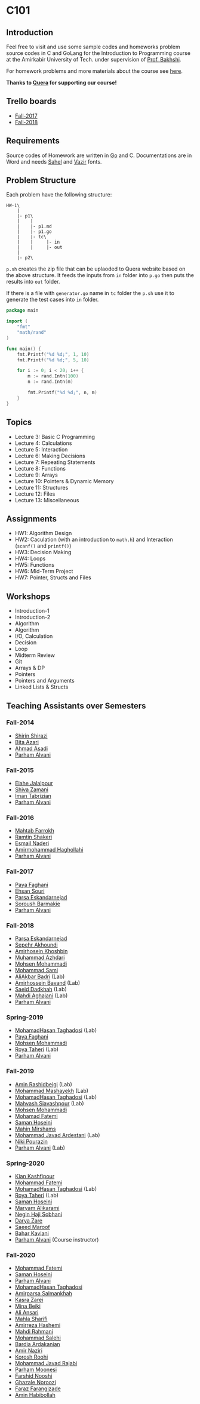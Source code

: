 # C101
## Introduction
Feel free to visit and use some sample codes and homeworks problem source codes in C and GoLang for the
Introduction to Programming course at the Amirkabir University of Tech.
under supervision of [Prof. Bakhshi](http://ceit.aut.ac.ir/~bakhshis/).

For homework problems and more materials about the course see [here](http://ceit.aut.ac.ir/~bakhshis/c).

**Thanks to [Quera](https://quera.ir/) for supporting our course!**

## Trello boards
- [Fall-2017](https://trello.com/b/2HlMa6yF)
- [Fall-2018](https://trello.com/b/HGB2XpUD)

## Requirements
Source codes of Homework are written in [Go](https://golang.org/) and C.
Documentations are in Word and needs [Sahel](https://github.com/rastikerdar/sahel-font) and [Vazir](https://github.com/rastikerdar/vazir-font) fonts.

## Problem Structure
Each problem have the following structure:

```
HW-1\
    |
    |- p1\
    |    |
    |    |- p1.md
    |    |- p1.go
    |    |- tc\
    |    |     |- in
    |    |     |- out
    |
    |- p2\
```

`p.sh` creates the zip file that can be uplaoded to Quera website based on the above structure. It feeds the inputs
from `in` folder into `p.go` then puts the results into `out` folder.

If there is a file with `generator.go` name in `tc` folder the `p.sh` use it to generate the test cases into
`in` folder.

```go
package main

import (
	"fmt"
	"math/rand"
)

func main() {
	fmt.Printf("%d %d;", 1, 10)
	fmt.Printf("%d %d;", 5, 10)

	for i := 0; i < 20; i++ {
		m := rand.Intn(100)
		n := rand.Intn(m)

		fmt.Printf("%d %d;", n, m)
	}
}
```

## Topics
- Lecture 3: Basic C Programming
- Lecture 4: Calculations
- Lecture 5: Interaction
- Lecture 6: Making Decisions
- Lecture 7: Repeating Statements
- Lecture 8: Functions
- Lecture 9: Arrays
- Lecture 10: Pointers & Dynamic Memory
- Lecture 11: Structures
- Lecture 12: Files
- Lecture 13: Miscellaneous

## Assignments
- HW1: Algorithm Design
- HW2: Caculation (with an introduction to `math.h`) and Interaction (`scanf()` and `printf()`)
- HW3: Decision Making
- HW4: Loops
- HW5: Functions
- HW6: Mid-Term Project
- HW7: Pointer, Structs and Files

## Workshops
- Introduction-1
- Introduction-2
- Algorithm
- Algorithm
- I/O, Calculation
- Decision
- Loop
- Midterm Review
- Git
- Arrays & DP
- Pointers
- Pointers and Arguments
- Linked Lists & Structs

## Teaching Assistants over Semesters
### Fall-2014
* [Shirin Shirazi](https://ir.linkedin.com/in/shirin-ha-shirazi)
* [Bita Azari](http://ceit.aut.ac.ir/~azari/)
* [Ahmad Asadi](https://github.com/ahmad-asadi)
* [Parham Alvani](https://github.com/1995parham)

### Fall-2015
* [Elahe Jalalpour](https://github.com/elahejalalpour)
* [Shiva Zamani](https://github.com/shiva-z)
* [Iman Tabrizian](https://github.com/Tabrizian)
* [Parham Alvani](https://github.com/1995parham)

### Fall-2016
* [Mahtab Farrokh](https://github.com/mahtabfarrokh)
* [Ramtin Shakeri](https://github.com/RamtinSh7596)
* [Esmail Naderi]()
* [Amirmohammad Haghollahi](https://github.com/AMIRmh)
* [Parham Alvani](https://github.com/1995parham)

### Fall-2017
* [Paya Faghani](https://github.com/pfaghani)
* [Ehsan Souri](https://github.com/ehsansouri23)
* [Parsa Eskandarnejad](https://github.com/parsaaes)
* [Soroush Barmakie](https://github.com/sbarmak1377)
* [Parham Alvani](https://github.com/1995parham)

### Fall-2018
* [Parsa Eskandarnejad](https://github.com/parsaaes)
* [Sepehr Akhoundi](https://github.com/Sepehr1812)
* [Amirhosein Khoshbin](https://github.com/AOptimist)
* [Muhammad Azhdari](https://github.com/mmdaz)
* [Mohsen Mohammadi](https://github.com/MrMiM77)
* [Mohammad Sami](https://github.com/MohammadMDSA)
* [AliAkbar Badri](https://github.com/aabadri) (Lab)
* [Amirhossein Bavand](https://github.com/ahbavand) (Lab)
* [Saeid Dadkhah](https://github.com/SaeidDadkhah) (Lab)
* [Mahdi Aghajani](https://github.com/mmaghajani) (Lab)
* [Parham Alvani](https://github.com/1995parham)

### Spring-2019
* [MohamadHasan Taghadosi](https://github.com/taghad) (Lab)
* [Paya Faghani](https://github.com/pfaghani)
* [Mohsen Mohammadi](https://github.com/MrMiM77)
* [Roya Taheri](https://github.com/RoyaTaheri) (Lab)
* [Parham Alvani](https://github.com/1995parham)

### Fall-2019

* [Amin Rashidbeigi](https://github.com/aminrashidbeigi) (Lab)
* [Mohammad Mashayekh]() (Lab)
* [MohamadHasan Taghadosi](https://github.com/taghad) (Lab)
* [Mahvash Siavashpour](https://github.com/mahvash-siavashpour) (Lab)
* [Mohsen Mohammadi](https://github.com/MrMiM77)
* [Mohamad Fatemi](https://github.com/smf8)
* [Saman Hoseini](https://github.com/saman2000hoseini)
* [Mahin Mirshams](https://github.com/mahinmirshams)
* [Mohammad Javad Ardestani](https://github.com/mohammadjavadArdestani) (Lab)
* [Niki Pourazin](https://github.com/npourazin)
* [Parham Alvani](https://github.com/1995parham) (Lab)

### Spring-2020 

* [Kian Kashfipour](https://github.com/kian79)
* [Mohammad Fatemi](https://github.com/smf8)
* [MohamadHasan Taghadosi](https://github.com/taghad) (Lab)
* [Roya Taheri](https://github.com/RoyaTaheri) (Lab)
* [Saman Hoseini](https://github.com/saman2000hoseini)
* [Maryam Alikarami](https://github.com/malikarami)
* [Negin Haji Sobhani](https://github.com/neginhsobhani)
* [Darya Zare](https://github.com/DaryaZareM)
* [Saeed Maroof](https://gitlab.com/saeed.maroof)
* [Bahar Kaviani](https://github.com/Baharkaviani)
* [Parham Alvani](https://github.com/1995parham) (Course instructor)

### Fall-2020

- [Mohammad Fatemi](https://github.com/smf8)
- [Saman Hoseini](https://github.com/saman2000hoseini)
- [Parham Alvani](https://github.com/1995parham)
- [MohamadHasan Taghadosi](https://github.com/taghad)
- [Amirparsa Salmankhah](http://Github.com/Amirparsa-Sal)
- [Kasra Zarei](https://github.com/kasrazarei39)
- [Mina Beiki](https://github.com/mina-beiki)
- [Ali Ansari](http://Github.com/aliaa80)
- [Mahla Sharifi](http://github.com/mahlashrifi)
- [Amirreza Hashemi](https://github.com/AmirSpurs)
- [Mahdi Rahmani](https://github.com/Mahdi-Rahmani)
- [Mohammad Salehi](https://github.com/m-salehi-v)
- [Bardia Ardakanian](https://github.com/bardia-ardakanian)
- [Amir Naziri](http://github.com/Amir79naziri)
- [Korosh Roohi](https://github.com/KoroshRH)
- [Mohammad Javad Rajabi](https://github.com/rajabi2001)
- [Parham Moonesi](https://github.com/Pmoonesi)
- [Farshid Nooshi](https://github.com/FarshidNooshi)
- [Ghazale Noroozi](https://github.com/GhazaleNoroozi)
- [Faraz Farangizade](https://github.com/farazff)
- [Amin Habibollah](https://github.com/aminhbl)

